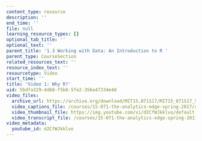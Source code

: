 ```yaml
---
content_type: resource
description: ''
end_time: ''
file: null
learning_resource_types: []
optional_tab_title: ''
optional_text: ''
parent_title: '1.3 Working with Data: An Introduction to R '
parent_type: CourseSection
related_resources_text: ''
resource_index_text: ''
resourcetype: Video
start_time: ''
title: 'Video 1: Why R?'
uid: 5bdfa329-4d68-f5b0-5fe2-356a47334e4d
video_files:
  archive_url: https://archive.org/download/MIT15.071S17/MIT15_071S17_Session_1.3.02_300k.mp4
  video_captions_file: /courses/15-071-the-analytics-edge-spring-2017/adf6c5c5baa55de78aefef7b0c832410_d2CfWJkklvo.vtt
  video_thumbnail_file: https://img.youtube.com/vi/d2CfWJkklvo/default.jpg
  video_transcript_file: /courses/15-071-the-analytics-edge-spring-2017/ad6ec2748895889e1c7158975cb78a09_d2CfWJkklvo.pdf
video_metadata:
  youtube_id: d2CfWJkklvo
---
```

